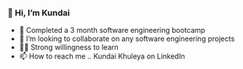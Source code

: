 ### 👋 Hi, I’m Kundai


- 🌱 Completed a 3 month software engineering bootcamp 
- 💞️ I’m looking to collaborate on any software engineering projects 
- 🙏🏾 Strong willingness to learn 
- 📫 How to reach me ..  Kundai Khuleya on LinkedIn






